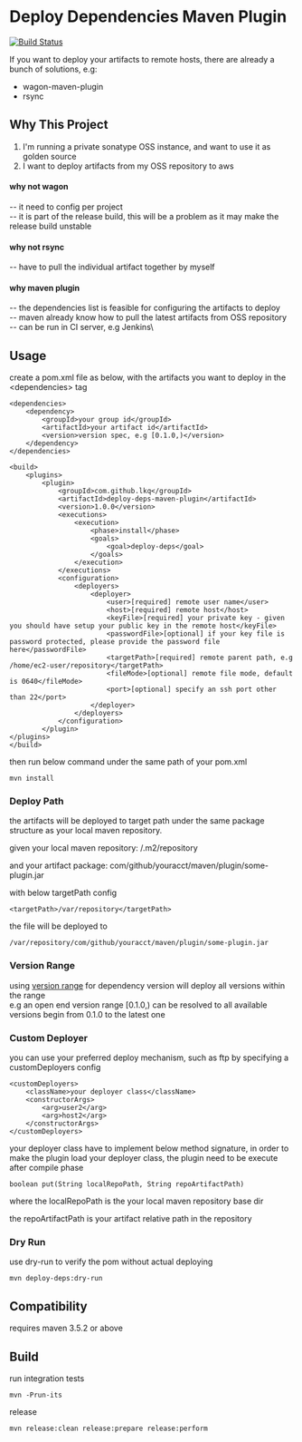 # Deploy Dependencies Maven Plugin

[![Build Status](https://travis-ci.org/lkq/deploy-deps-maven-plugin.svg?branch=master)](https://travis-ci.org/lkq/deploy-deps-maven-plugin)

If you want to deploy your artifacts to remote hosts, there are already a bunch of solutions, e.g:
- wagon-maven-plugin
- rsync

## Why This Project

1. I'm running a private sonatype OSS instance, and want to use it as golden source
2. I want to deploy artifacts from my OSS repository to aws

#### why not wagon
-- it need to config per project\
-- it is part of the release build, this will be a problem as it may make the release build unstable

#### why not rsync
-- have to pull the individual artifact together by myself

#### why maven plugin
-- the dependencies list is feasible for configuring the artifacts to deploy\
-- maven already know how to pull the latest artifacts from OSS repository\
-- can be run in CI server, e.g Jenkins\


## Usage


create a pom.xml file as below, with the artifacts you want to deploy in the \<dependencies\> tag

    <dependencies>
        <dependency>
            <groupId>your group id</groupId>
            <artifactId>your artifact id</artifactId>
            <version>version spec, e.g [0.1.0,)</version>
        </dependency>
    </dependencies>

    <build>
        <plugins>
            <plugin>
                <groupId>com.github.lkq</groupId>
                <artifactId>deploy-deps-maven-plugin</artifactId>
                <version>1.0.0</version>
                <executions>
                    <execution>
                        <phase>install</phase>
                        <goals>
                            <goal>deploy-deps</goal>
                        </goals>
                    </execution>
                </executions>
                <configuration>
                    <deployers>
                        <deployer>
                            <user>[required] remote user name</user>
                            <host>[required] remote host</host>
                            <keyFile>[required] your private key - given you should have setup your public key in the remote host</keyFile>
                            <passwordFile>[optional] if your key file is password protected, please provide the password file here</passwordFile>
                            <targetPath>[required] remote parent path, e.g /home/ec2-user/repository</targetPath>
                            <fileMode>[optional] remote file mode, default is 0640</fileMode>
                            <port>[optional] specify an ssh port other than 22</port>
                        </deployer>
                    </deployers>
                </configuration>
            </plugin>
    </plugins>
    </build>


then run below command under the same path of your pom.xml

    mvn install


### Deploy Path
the artifacts will be deployed to target path under the same package structure as your local maven repository.

given your local maven repository: /.m2/repository

and your artifact package: com/github/youracct/maven/plugin/some-plugin.jar

with below targetPath config

    <targetPath>/var/repository</targetPath>

the file will be deployed to

    /var/repository/com/github/youracct/maven/plugin/some-plugin.jar

### Version Range
using [version range](http://maven.apache.org/enforcer/enforcer-rules/versionRanges.html) for dependency version will deploy all versions within the range\
e.g an open end version range [0.1.0,) can be resolved to all available versions begin from 0.1.0 to the latest one


### Custom Deployer
you can use your preferred deploy mechanism, such as ftp by specifying a customDeployers config

    <customDeployers>
        <className>your deployer class</className>
        <constructorArgs>
            <arg>user2</arg>
            <arg>host2</arg>
        </constructorArgs>
    </customDeployers>

your deployer class have to implement below method signature, in order to make the plugin load your deployer class, the plugin need to be execute after compile phase

    boolean put(String localRepoPath, String repoArtifactPath)

where the localRepoPath is the your local maven repository base dir

the repoArtifactPath is your artifact relative path in the repository


### Dry Run
use dry-run to verify the pom without actual deploying

    mvn deploy-deps:dry-run

## Compatibility

requires maven 3.5.2 or above

## Build
run integration tests

    mvn -Prun-its

release

    mvn release:clean release:prepare release:perform
